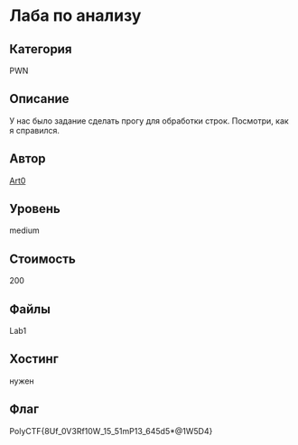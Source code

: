# Лаба по анализу


## Категория
PWN
## Описание
У нас было задание сделать прогу для обработки строк. Посмотри, как я справился.
## Автор
[Art0](https://t.me/vchabk0)
## Уровень
medium
## Стоимость
200
## Файлы
Lab1
## Хостинг
нужен
## Флаг
PolyCTF{8Uf_0V3Rf10W_15_51mP13_645d5*@1W5D4}
